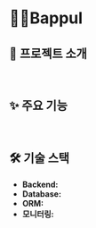 #  🍚🥢Bappul

## 📝 프로젝트 소개

<br>

## ✨ 주요 기능

<br>

## 🛠️ 기술 스택

* **Backend:** 
* **Database:**
* **ORM:** 
* **모니터링:** 

<br>
